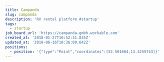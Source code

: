```yaml
---
title: Campanda
slug: campanda
description: 'RV rental platform #startup'
tags:
  - startup
job_board_url: 'https://campanda-gmbh.workable.com'
created_at: '2018-01-27T10:52:31.835Z'
updated_at: '2019-06-16T10:36:09.642Z'
positions:
  - position: '{"type":"Point","coordinates":[52.501604,13.3255743]}'
---
```


